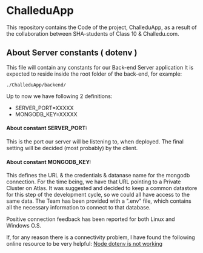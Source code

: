 # ChalleduApp
This repository contains the Code of the project, ChalleduApp, as a result of the collaboration between SHA-students of Class 10 &amp; Challedu.com.

## About Server constants  ( dotenv )
This file will contain any constants for our Back-end Server application
It is expected to reside inside the root folder of the back-end, for example:
```
./ChalleduApp/backend/
```

Up to now we have following 2 definitions:
*   SERVER_PORT=XXXXX
*   MONGODB_KEY=XXXXX

#### About constant SERVER_PORT:
This is the port our server will be listening to, when deployed. The final setting will be decided (most probably) by the client.

#### About constant MONGODB_KEY:
This defines the URL & the credentials & datanase name for the mongodb connection.
For the time being, we have that URL pointing to a Private Cluster on Atlas.
It was suggested and decided to keep a common datastore for this step of the development cycle, so we could all have access to the same data.
The Team has been provided with a ".env" file, which contains all the necessary information to connect to that database.

Positive connection feedback has been reported for both Linux and Windows O.S.

If, for any reason there is a connectivity problem, I have found the following online resource to be very helpful:
[Node dotenv is not working](http://stackoverflow.com/questions/26973484/ddg#43973629)

